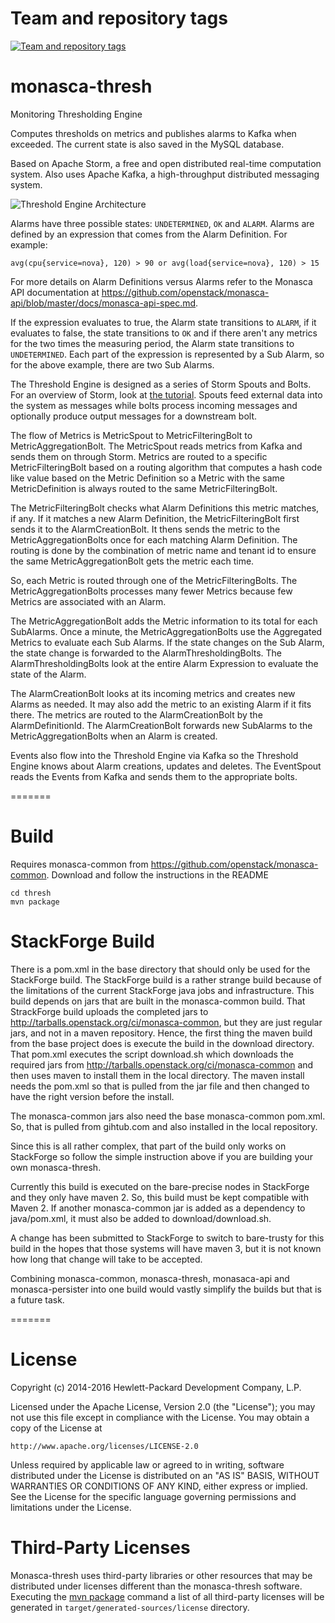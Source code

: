 Team and repository tags
========================

[![Team and repository tags](https://governance.openstack.org/badges/monasca-thresh.svg)](https://governance.openstack.org/reference/tags/index.html)

<!-- Change things from this point on -->

monasca-thresh
==========

Monitoring Thresholding Engine

Computes thresholds on metrics and publishes alarms to Kafka when exceeded. The current state is also saved in the MySQL database.

Based on Apache Storm, a free and open distributed real-time computation system. Also uses Apache Kafka, a high-throughput distributed messaging system.

![Threshold Engine Architecture](mon-thresh-architecture.png "Threshold Engine Architecture")

Alarms have three possible states: `UNDETERMINED`, `OK` and `ALARM`.  Alarms are defined by an expression that comes from the Alarm Definition. For example: 

```
avg(cpu{service=nova}, 120) > 90 or avg(load{service=nova}, 120) > 15
```

For more details on Alarm Definitions versus Alarms refer to the Monasca API documentation at https://github.com/openstack/monasca-api/blob/master/docs/monasca-api-spec.md.

If the expression evaluates to true, the Alarm state transitions to `ALARM`, if it evaluates to false, the state transitions to `OK` and if there aren't any metrics for the two times the measuring period, the Alarm state transitions to `UNDETERMINED`. Each part of the expression is represented by a Sub Alarm, so for the above example, there are two Sub Alarms.

The Threshold Engine is designed as a series of Storm Spouts and Bolts. For an overview of Storm, look at [the tutorial][storm-tutorial]. Spouts feed external data into the system as messages while bolts process incoming messages and optionally produce output messages for a downstream bolt.

The flow of Metrics is MetricSpout to MetricFilteringBolt to MetricAggregationBolt. The MetricSpout reads metrics from Kafka and sends them on through Storm. Metrics are routed to a specific MetricFilteringBolt based on a routing algorithm that computes a hash code like value based on the Metric Definition so a Metric with the same MetricDefinition is always routed to the same MetricFilteringBolt.

The MetricFilteringBolt checks what Alarm Definitions this metric matches, if any. If it matches a new Alarm Definition, the MetricFilteringBolt first sends it to the AlarmCreationBolt. It thens sends the metric to the MetricAggregationBolts once for each matching Alarm Definition. The routing is done by the combination of metric name and tenant id to ensure the same MetricAggregationBolt gets the metric each time.

So, each Metric is routed through one of the MetricFilteringBolts. The MetricAggregationBolts processes many fewer Metrics because few Metrics are associated with an Alarm.

The MetricAggregationBolt adds the Metric information to its total for each SubAlarms.  Once a minute, the MetricAggregationBolts use the Aggregated Metrics to evaluate each Sub Alarms. If the state changes on the Sub Alarm, the state change is forwarded to the AlarmThresholdingBolts. The AlarmThresholdingBolts look at the entire Alarm Expression to evaluate the state of the Alarm.

The AlarmCreationBolt looks at its incoming metrics and creates new Alarms as needed. It may also add the metric to an existing Alarm if it fits there. The metrics are routed to the AlarmCreationBolt by the AlarmDefinitionId. The AlarmCreationBolt forwards new SubAlarms to the MetricAggregationBolts when an Alarm is created.

Events also flow into the Threshold Engine via Kafka so the Threshold Engine knows about Alarm creations, updates and deletes. The EventSpout reads the Events from Kafka and sends them to the appropriate bolts.

=======
# Build

Requires monasca-common from https://github.com/openstack/monasca-common. Download and follow the instructions in the README

```
cd thresh
mvn package
```

# StackForge Build

There is a pom.xml in the base directory that should only be used for the StackForge build. The StackForge build is a rather strange build because of the limitations of the current StackForge java jobs and infrastructure. This build depends on jars that are built in the monasca-common build. That StrackForge build uploads the completed jars to http://tarballs.openstack.org/ci/monasca-common, but they are just regular jars, and not in a maven repository. Hence, the first thing the maven build from the base project does is execute the build in the download directory. That pom.xml executes the script download.sh which downloads the required jars from http://tarballs.openstack.org/ci/monasca-common and then uses maven to install them in the local directory. The maven install needs the pom.xml so that is pulled from the jar file and then changed to have the right version before the install.

The monasca-common jars also need the base monasca-common pom.xml. So, that is pulled from gihtub.com and also installed in the local repository.

Since this is all rather complex, that part of the build only works on StackForge so follow the simple instruction above if you are building your own monasca-thresh.

Currently this build is executed on the bare-precise nodes in StackForge and they only have maven 2. So, this build must be kept compatible with Maven 2. If another monasca-common jar is added as a dependency to java/pom.xml, it must also be added to download/download.sh.

A change has been submitted to StackForge to switch to bare-trusty for this build in the hopes that those systems will have maven 3, but it is not known how long that change will take to be accepted.

Combining monasca-common, monasca-thresh, monasaca-api and monasca-persister into one build would vastly simplify the builds but that is a future task.

=======
# License

Copyright (c) 2014-2016 Hewlett-Packard Development Company, L.P.

Licensed under the Apache License, Version 2.0 (the "License");
you may not use this file except in compliance with the License.
You may obtain a copy of the License at

    http://www.apache.org/licenses/LICENSE-2.0
    
Unless required by applicable law or agreed to in writing, software
distributed under the License is distributed on an "AS IS" BASIS,
WITHOUT WARRANTIES OR CONDITIONS OF ANY KIND, either express or
implied.
See the License for the specific language governing permissions and
limitations under the License.

[storm-tutorial]: http://storm.incubator.apache.org/documentation/Tutorial.html

# Third-Party Licenses

Monasca-thresh uses third-party libraries or other resources that may
be distributed under licenses different than the monasca-thresh software.
Executing the [mvn package](https://github.com/openstack/monasca-thresh/blob/master/README.md#build)
command a list of all third-party licenses will be generated in `target/generated-sources/license` directory.
